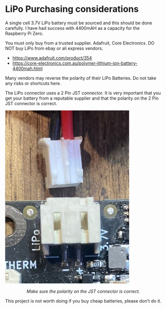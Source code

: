 # LiPo Purchasing considerations

A single cell 3.7V LiPo battery must be sourced and this should be done carefully. I have had success with 4400mAH as a capacity for the Raspberry Pi Zero. 

You must only buy from a trusted supplier. Adafruit, Core Electronics. DO NOT buy LiPo from ebay or ali express vendors.
 - https://www.adafruit.com/product/354
 - https://core-electronics.com.au/polymer-lithium-ion-battery-4400mah.html

Many vendors may reverse the polarity of their LiPo Batteries. Do not take any risks or shortcuts here.

The LiPo connector uses a 2 Pin JST connector. It is very important that you get your battery from a reputable supplier and that the polarity on the 2 Pin JST connector is correct.
  
![Production Kit](img/lipo_jst.jpg?raw=true "Title")
<p style="text-align:center; font-style:italic;">Make sure the polarity on the JST connector is correct.</p>

This project is not worth doing if you buy cheap batteries, please don't do it.